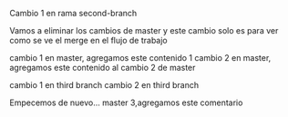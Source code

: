 Cambio 1 en rama second-branch

Vamos a eliminar los cambios de master y este cambio solo es para ver como se ve el merge en el flujo de trabajo


cambio 1 en master, agregamos este contenido 1
cambio 2 en master, agregamos este contenido al cambio 2 de master


cambio 1 en third branch
cambio 2 en third branch

Empecemos de nuevo... master 3,agregamos este comentario
